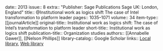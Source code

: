 date:: 2013
issue:: 8
extra:: "Publisher: Sage Publications Sage UK: London, England"
title:: @Institutional work as logics shift The case of Intel transformation to platform leader
pages:: 1035–1071
volume:: 34
item-type:: [[journalArticle]]
original-title:: Institutional work as logics shift: The case of Intel’s transformation to platform leader
short-title:: Institutional work as logics shift
publication-title:: Organization studies
authors:: [[Annabelle Gawer]], [[Nelson Phillips]]
library-catalog:: Google Scholar
links:: [Local library](zotero://select/library/items/DRE284GB), [Web library](https://www.zotero.org/users/6520516/items/DRE284GB)
